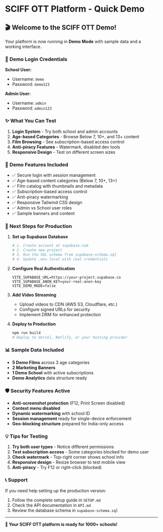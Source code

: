 # SCIFF OTT Platform - Quick Demo

## 🎬 Welcome to the SCIFF OTT Demo!

Your platform is now running in **Demo Mode** with sample data and a working interface.

### 📱 **Demo Login Credentials**

**School User:**
- Username: `demo`
- Password: `demo123`

**Admin User:**
- Username: `admin`  
- Password: `admin123`

### ✨ **What You Can Test**

1. **Login System** - Try both school and admin accounts
2. **Age-based Categories** - Browse Below 7, 10+, and 13+ content
3. **Film Browsing** - See subscription-based access control
4. **Anti-piracy Features** - Watermark, disabled dev tools
5. **Responsive Design** - Test on different screen sizes

### 🔧 **Demo Features Included**

- ✅ Secure login with session management
- ✅ Age-based content categories (Below 7, 10+, 13+)
- ✅ Film catalog with thumbnails and metadata
- ✅ Subscription-based access control
- ✅ Anti-piracy watermarking
- ✅ Responsive Tailwind CSS design
- ✅ Admin vs School user roles
- ✅ Sample banners and content

### 🚀 **Next Steps for Production**

1. **Set up Supabase Database**
   ```bash
   # 1. Create account at supabase.com
   # 2. Create new project
   # 3. Run the SQL schema from supabase-schema.sql
   # 4. Update .env.local with real credentials
   ```

2. **Configure Real Authentication**
   ```env
   VITE_SUPABASE_URL=https://your-project.supabase.co
   VITE_SUPABASE_ANON_KEY=your-real-anon-key
   VITE_DEMO_MODE=false
   ```

3. **Add Video Streaming**
   - Upload videos to CDN (AWS S3, Cloudflare, etc.)
   - Configure signed URLs for security
   - Implement DRM for enhanced protection

4. **Deploy to Production**
   ```bash
   npm run build
   # Deploy to Vercel, Netlify, or your hosting provider
   ```

### 📊 **Sample Data Included**

- **5 Demo Films** across 3 age categories
- **2 Marketing Banners** 
- **1 Demo School** with active subscriptions
- **Demo Analytics** data structure ready

### 🛡️ **Security Features Active**

- **Anti-screenshot protection** (F12, Print Screen disabled)
- **Context menu disabled**
- **Dynamic watermarking** with school ID
- **Session management** ready for single-device enforcement
- **Geo-blocking structure** prepared for India-only access

### 💡 **Tips for Testing**

1. **Try both user types** - Notice different permissions
2. **Test subscription access** - Some categories blocked for demo user  
3. **Check watermark** - Top-right corner shows school info
4. **Responsive design** - Resize browser to test mobile view
5. **Anti-piracy** - Try F12 or right-click (blocked)

### 📞 **Support**

If you need help setting up the production version:
1. Follow the complete setup guide in `SETUP.md`
2. Check the API documentation in `API.md` 
3. Review the database schema in `supabase-schema.sql`

---

**🎉 Your SCIFF OTT platform is ready for 1000+ schools!**